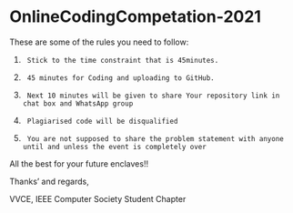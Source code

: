 # OnlineCodingCompetation-2021


These are some of the rules you need to follow:

1.      Stick to the time constraint that is 45minutes.

2.      45 minutes for Coding and uploading to GitHub.

3.      Next 10 minutes will be given to share Your repository link in chat box and WhatsApp group

4.      Plagiarised code will be disqualified

5.      You are not supposed to share the problem statement with anyone until and unless the event is completely over


All the best for your future enclaves!!

 

Thanks’ and regards,

VVCE, IEEE Computer Society Student Chapter
